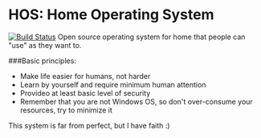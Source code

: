 # HOS: Home Operating System

[![Build Status](https://travis-ci.org/tmguvenc/HOS.svg?branch=master)](https://travis-ci.org/tmguvenc/HOS.svg?branch=master)
Open source operating system for home that people can "use" as they want to. 

###Basic principles:
  * Make life easier for humans, not harder
  * Learn by yourself and require minimum human attention
  * Provideo at least basic level of security
  * Remember that you are not Windows OS, so don't over-consume your resources, try to minimize it
	
This system is far from perfect, but I have faith :)
